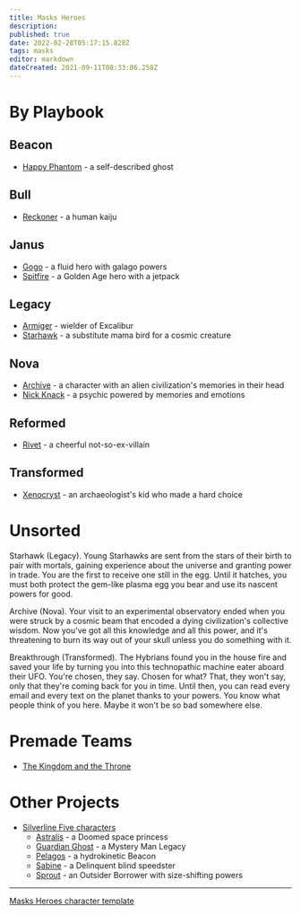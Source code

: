 ```yaml
---
title: Masks Heroes
description: 
published: true
date: 2022-02-28T05:17:15.828Z
tags: masks
editor: markdown
dateCreated: 2021-09-11T08:33:06.258Z
---
```


# By Playbook

## Beacon

* [Happy Phantom](happy-phantom) - a self-described ghost

## Bull

* [Reckoner](reckoner) - a human kaiju

## Janus

* [Gogo](gogo) - a fluid hero with galago powers
* [Spitfire](spitfire) - a Golden Age hero with a jetpack

## Legacy

* [Armiger](armiger) - wielder of Excalibur
* [Starhawk](starhawk) - a substitute mama bird for a cosmic creature

## Nova

* [Archive](archive) - a character with an alien civilization's memories in their head
* [Nick Knack](nick-knack) - a psychic powered by memories and emotions

## Reformed

* [Rivet](rivet) - a cheerful not-so-ex-villain

## Transformed

* [Xenocryst](xenocryst) - an archaeologist's kid who made a hard choice

# Unsorted

Starhawk (Legacy). Young Starhawks are sent from the stars of their birth to pair with mortals, gaining experience about the universe and granting power in trade. You are the first to receive one still in the egg. Until it hatches, you must both protect the gem-like plasma egg you bear and use its nascent powers for good.

Archive (Nova). Your visit to an experimental observatory ended when you were struck by a cosmic beam that encoded a dying civilization's collective wisdom. Now you've got all this knowledge and all this power, and it's threatening to burn its way out of your skull unless you do something with it.

Breakthrough (Transformed). The Hybrians found you in the house fire and saved your life by turning you into this technopathic machine eater aboard their UFO. You're chosen, they say. Chosen for what? That, they won't say, only that they're coming back for you in time. Until then, you can read every email and every text on the planet thanks to your powers. You know what people think of you here. Maybe it won't be so bad somewhere else.

# Premade Teams

* [The Kingdom and the Throne](kingdom-throne)

# Other Projects

* [Silverline Five characters](/silverline-five/heroes)
  * [Astralis](/silverline-five/heroes/astralis) - a Doomed space princess
  * [Guardian Ghost](/silverline-five/heroes/guardian-ghost) - a Mystery Man Legacy
  * [Pelagos](/silverline-five/heroes/pelagos) - a hydrokinetic Beacon
  * [Sabine](/silverline-five/heroes/sabine) - a Delinquent blind speedster
  * [Sprout](/silverline-five/heroes/sprout) - an Outsider Borrower with size-shifting powers

----

[Masks Heroes character template](template)